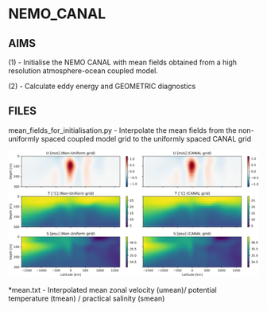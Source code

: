 # NEMO_CANAL

AIMS
-----

(1) - Initialise the NEMO CANAL with mean fields obtained from a high resolution atmosphere-ocean coupled model.

(2) - Calculate eddy energy and GEOMETRIC diagnostics 

FILES
------

mean_fields_for_initialisation.py - Interpolate the mean fields from the non-uniformly spaced coupled model grid to the uniformly spaced CANAL grid

<img src="/images/interpolate_CANAL.png" alt="Alt text" title="Optional title">

*mean.txt - Interpolated mean zonal velocity (umean)/ potential temperature (tmean) / practical salinity (smean) 
